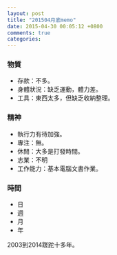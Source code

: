 ```yaml
---
layout: post
title: "201504月底memo"
date: 2015-04-30 00:05:12 +0800
comments: true
categories: 
---
```


### 物質

- 存款：不多。
- 身體狀況：缺乏運動，體力差。
- 工具：東西太多，但缺乏收納整理。


### 精神

- 執行力有待加強。
- 專注：無。
- 休閒：大多是打發時間。
- 志業：不明
- 工作能力：基本電腦文書作業。


### 時間

- 日
- 週
- 月
- 年

2003到2014蹉跎十多年。
